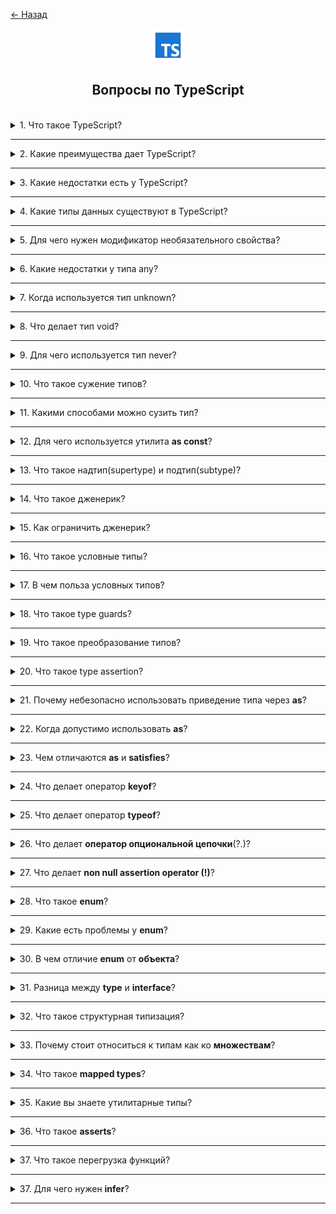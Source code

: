 <a href="../../../README.md">← Назад</a>

<div align="center">
  <img src="../../../src/assets/icons/icons-for-titles/ts.png">
  <h2>Вопросы по TypeScript</h2>
</div>
<br />

<details>
<summary><span>1. Что такое TypeScript?</span></summary>
<br />

**TypeScript** — это надмножество JavaScript, добавляющее в него поддержку статической типизации

</details>

---

<details>
<summary><span>2. Какие преимущества дает TypeScript?</span></summary>
<br />

- Статическая типизация помогает находить ошибки на этапе разработки
- Улучшает читаемость и поддерживаемость кода
- Обеспечивает более качественную поддержку IDE (автодополнение, рефакторинг)
- Позволяет безопасно рефакторить крупные проекты
- Упрощает документирование кода через типы
- Улучшает командную разработку благодаря явным контрактам
- Обратная совместимость с JavaScript
- Поддержка современных возможностей ECMAScript
- Возможность постепенного внедрения в проект

</details>

---

<details>
<summary><span>3. Какие недостатки есть у TypeScript?</span></summary>
<br />

- Нужна компиляция в JavaScript — добавляет шаг в сборке.
- Типизация требует времени — код пишется дольше.
- Порог входа выше, особенно для новичков.
- Код становится больше — из-за описания типов.
- Нужны доп. инструменты — компилятор, конфиги и т.п.
- Не все библиотеки типизированы корректно — возможны ошибки.
- Сложные типы могут запутать — особенно при чрезмерном использовании.
- Типы не гарантируют безопасность — можно обойти через `any`.

</details>

---

<details>
<summary><span>4. Какие типы данных существуют в TypeScript?</span></summary>
<br />

Вот краткая структура типов данных в **TypeScript**:

1. **Примитивные типы**  
   – string  
   – number  
   – boolean  
   – bigint  
   – symbol  
   – null  
   – undefined

2. **Специальные типы**  
   – any  
   – unknown  
   – never  
   – void

3. **Составные типы**  
   – интерфейсы (`interface`)  
   – типы (`type`)

4. **Union и Intersection типы**  
   – объединение (`|`)  
   – пересечение (`&`)

5. **Литеральные типы**  
   – строковые  
   – числовые  
   – булевы  
   – шаблонные  
   – составные литералы

6. **Обобщённые типы (Generics)**

</details>

---

<details>
<summary><span>5. Для чего нужен модификатор необязательного свойства?</span></summary>
<br />

Модификатор необязательного свойства (`?`) позволяет указать, что свойство объекта может отсутствовать. Это полезно, когда некоторые поля являются опциональными.

</details>

---

<details>
<summary><span>6. Какие недостатки у типа any?</span></summary>
<br />

1. Отключает проверку типов — возможны ошибки во время выполнения.
2. Снижает безопасность и надёжность кода.
3. Усложняет рефакторинг и автодополнение — IDE теряет информацию о типах.
4. Ухудшает читаемость — непонятно, какие данные ожидаются.
5. Скрывает реальные проблемы с типами.
6. Снижает долгосрочную поддержку — код становится труднее сопровождать.

</details>

---

<details>
<summary><span>7. Когда используется тип unknown?</span></summary>
<br />

`unknown` — это безопасная альтернатива `any`, которую используют, когда тип данных заранее неизвестен и требует проверки перед использованием.

</details>

---

<details>
<summary><span>8. Что делает тип void?</span></summary>
<br />

Тип `void` используется для указания, что функция не возвращает значения

</details>

---

<details>
<summary><span>9. Для чего используется тип never?</span></summary>
<br />

Тип `never` используется для обозначения значений, которые никогда не возникают.

Например:

1. В функциях, которые не завершаются нормально — например, выбрасывают исключение или зацикливаются бесконечно.
2. В проверках на исчерпывающие варианты — как в `switch-case`, чтобы убедиться, что обработаны все возможные типы.
3. В условных типах с `infer` — для извлечения, исключения или проверки типов, основанных на значении

</details>

---

<details>
<summary><span>10. Что такое сужение типов?</span></summary>
<br />

Это процесс уточнения неизвестного или объединённого типа до более конкретного значения на основе условий в коде.

</details>

---

<details>
<summary><span>11. Какими способами можно сузить тип?</span></summary>
<br />

1. `typeof` — проверка примитивных типов
2. `in` — проверка наличия свойства в объекте
3. `instanceof` — проверка принадлежности к классу
4. Пользовательские type guards — с использованием функций с `is`
5. Дискриминантные объединения — по уникальному свойству
6. Проверка на `null` и `undefined`
7. Проверка на истинность/ложность — для исключения falsy-значений
8. Сравнение с литеральными значениями

</details>

---

<details>
<summary><span>12. Для чего используется утилита <b>as const</b>?</span></summary>
<br />

Утилита `as const` используется для превращения значения в **неизменяемый литеральный тип**, делая все его свойства `readonly`.

```ts
const status = {
	success: 'SUCCESS',
	error: 'ERROR',
} as const;
```

</details>

---

<details>
<summary><span>13. Что такое надтип(supertype) и подтип(subtype)?</span></summary>
<br />

**Надтип (supertype)** — это более общий тип, который охватывает множество значений и может включать в себя другие, более специфичные типы.

**Подтип (subtype)** — это частный случай надтипа, который соответствует его структуре и может быть использован там, где ожидается надтип.

Проще говоря:

> **Подтип можно передать туда, где ожидается надтип, но не наоборот.**

Например, `string` — подтип `string | number`, потому что он соответствует более широкому объединению.

</details>

---

<details>
<summary><span>14. Что такое дженерик?</span></summary>
<br />

**Дженерик (Generic)** — это параметризованный тип, который позволяет писать код, работающий с разными типами данных, сохраняя при этом типобезопасность.

</details>

---

<details>
<summary><span>15. Как ограничить дженерик?</span></summary>
<br />

Дженерики можно ограничить с помощью ключевого слова `extends`. Это позволяет указать, что тип-параметр должен быть подтипом определенного типа.

</details>

---

<details>
<summary><span>16. Что такое условные типы?</span></summary>
<br />

Это типы, которые определяются на основе условия: они принимают одно значение, если условие истинно, и другое — если ложно.

Работают по принципу A extends **B ? X : Y**, где результат зависит от того, соответствует ли тип A типу B.

</details>

---

<details>
<summary><span>17. В чем польза условных типов?</span></summary>
<br />

1. **Гибкости типов** — позволяют задавать типы динамически, в зависимости от других.
2. **Типобезопасности** — помогают точнее контролировать типы на основе условий.
3. **Упрощения логики типов** — позволяют выразить сложные конструкции проще, чем через `union`.
4. **Создания utility-типов** — большинство встроенных служебных типов TypeScript основаны на условных.
5. **Проверки типов** — позволяют валидировать типы и ветвить поведение на уровне типовой системы.

</details>

---

<details>
<summary><span>18. Что такое type guards?</span></summary>
<br />

**Type guards** — это конструкции в TypeScript, которые позволяют определить точный тип переменной во время выполнения и сужать её тип внутри блока кода, обеспечивая безопасную работу с данными.

</details>

---

<details>
<summary><span>19. Что такое преобразование типов?</span></summary>
<br />

**Преобразование типов** — это процесс приведения значения одного типа к другому, чтобы его можно было использовать в соответствующем контексте.

В TypeScript бывает:

- **Неявное (implicit)** — TypeScript сам преобразует тип, например:

  ```ts
  const num = '5' as any;
  const doubled = num * 2; // num стал числом
  ```

- **Явное (explicit / type assertion)** — ты сам указываешь, к какому типу нужно привести:
  ```ts
  const value = input as string;
  ```

</details>

---

<details>
<summary><span>20. Что такое type assertion?</span></summary>
<br />

**Type assertion** в TypeScript — это способ _явно привести значение к нужному типу_, когда ты уверен, что знаешь его точнее, чем компилятор.

Пример приведения типа с помощью `as`:

```ts
const someValue: unknown = 'Hello, TypeScript';

const strLength = (someValue as string).length;

console.log(strLength); // 17
```

</details>

---

<details>
<summary><span>21. Почему небезопасно использовать приведение типа через <b>as</b>?</span></summary>
<br />

Использование `as` в TypeScript может быть небезопасным, потому что оно принудительно указывает тип, не проверяя соответствие значения — это может привести к ошибкам во время выполнения. Такой подход отключает типовую защиту, ради которой используется TypeScript.

</details>

---

<details>
<summary><span>22. Когда допустимо использовать <b>as</b>?</span></summary>
<br />

Использовать `as` допустимо, когда:

1. **Ты точно знаешь тип значения**, а TypeScript не может его вывести:

   ```ts
   const input = document.getElementById('email') as HTMLInputElement;
   input.value = 'example@example.com';
   ```

2. **Ты работаешь с `unknown` или `any`**, но уже проверил тип вручную:

   ```ts
   function handle(value: unknown) {
   	if (typeof value === 'string') {
   		const length = (value as string).length;
   	}
   }
   ```

3. **После `JSON.parse` или внешних данных**, когда тип известен только тебе:

   ```ts
   const user = JSON.parse(data) as User;
   ```

4. **Когда нужно принудительно привести несовместимые типы через `unknown`**:
   ```ts
   const point = { x: 1, y: 2 } as unknown as [number, number];
   ```

</details>

---

<details>
<summary><span>23. Чем отличаются <b>as</b> и <b>satisfies</b>?</span></summary>
<br />

**`as` — приведение типа (type assertion):**

- Позволяет явно указать тип значения вручную.
- Не проверяет фактическое соответствие типа.
- Обрезает лишние свойства и **может потерять точные типы**.
- Используется, когда:
  - нужно "подсказать" тип компилятору;
  - работаешь с `unknown` или `any`;
  - нужно привести несовместимые типы через `as unknown as`.

---

**`satisfies` — проверка соответствия типу (type constraint):**

- Проверяет, соответствует ли объект указанному типу.
- **Сохраняет точные типы и дополнительные поля**.
- Не приводит значение к типу — только проверяет на этапе компиляции.
- Используется, когда:
  - нужна проверка соответствия типу без потери информации;
  - важно сохранить узкие типы (например, `readonly`, `const`);
  - задаются объектные литералы или конфигурации.

</details>

---

<details>
<summary><span>24. Что делает оператор <b>keyof</b>?</span></summary>
<br />

Оператор `keyof` в TypeScript возвращает множество ключей переданного типа объекта в виде объединения строковых литералов.

</details>

---

<details>
<summary><span>25. Что делает оператор <b>typeof</b>?</span></summary>
<br />

Оператор `typeof` в TypeScript возвращает строку, указывающую тип примитивного значения или используется на этапе типизации для получения типа переменной.

</details>

---

<details>
<summary><span>26. Что делает <b>оператор опциональной цепочки</b>(?.)?</span></summary>
<br />

Оператор опциональной цепочки `?.` позволяет безопасно обращаться к свойствам или методам объекта, которые могут быть `null` или `undefined`, без выброса ошибки.

</details>

---

<details>
<summary><span>27. Что делает <b>non null assertion operator (!)</b>?</span></summary>
<br />

Оператор `!` (non-null assertion) в TypeScript говорит компилятору, что значение **точно не `null` и не `undefined`**, и позволяет обращаться к его свойствам без ошибок проверки типов.

</details>

---

<details>
<summary><span>28. Что такое <b>enum</b>?</span></summary>
<br />

`enum` (перечисление) в TypeScript — это способ задать набор именованных констант, которым автоматически присваиваются числовые или строковые значения.

</details>

---

<details>
<summary><span>29. Какие есть проблемы у <b>enum</b>?</span></summary>
<br />

- Неявное поведение при компиляции — создаёт дополнительный JS-код.
- Не работает с `const`-контекстом — не даёт жёсткой типизации как `as const`.
- Может приводить к ошибкам при сравнении строковых значений (особенно при сериализации).
- Не поддерживает автодополнение значений в некоторых случаях.
- Хуже интегрируется с современными инструментами (`const enum` требует спецнастроек).

💡 Альтернатива — использовать `as const` с объектами или строковыми литералами.

</details>

---

<details>
<summary><span>30. В чем отличие <b>enum</b> от <b>объекта</b>?</span></summary>
<br />

**`enum`** и обычный объект в TypeScript различаются по поведению, назначению и результату компиляции:

- **`enum`**:

  - создаёт специальную структуру с именованными значениями (числовыми или строковыми);
  - поддерживает **обратное сопоставление** (только для числовых `enum`);
  - генерирует **дополнительный JavaScript-код** (объект на уровне runtime);
  - может использоваться как тип, но **не всегда защищает от присваивания произвольных значений**;
  - подходит для случаев, где важно наличие значений на runtime.

- **объект (`as const`)**:

  - проще, не создаёт лишнего кода в JS;
  - совместим с `as const`, что даёт **строгую литеральную типизацию**;
  - не поддерживает обратное сопоставление;
  - идеален для конфигураций, API-констант и сериализации;
  - позволяет получить **перечисление значений** через `keyof typeof`.

💡 Если нужна лёгкость, типобезопасность и работа только на уровне типов — лучше использовать объект с `as const`. Если важно наличие значений во время выполнения — можно использовать `enum`.

</details>

---

<details>
<summary><span>31. Разница между <b>type</b> и <b>interface</b>?</span></summary>
<br />

- **`interface`**:

  - предназначен в первую очередь для описания структур объектов и классов;
  - поддерживает расширение через `extends` и реализацию в классах через `implements`;
  - поддерживает **декларативное слияние** — интерфейсы с одинаковым именем автоматически объединяются;
  - предпочтителен, когда нужно моделировать публичный API объекта или класса.

- **`type`**:

  - создаёт псевдонимы **любых типов**: примитивов, объединений (`|`), пересечений (`&`), кортежей, функций и т.д.;
  - не поддерживает слияние по имени;
  - более гибок и мощен при работе со сложными типами и их комбинациями.

💡 В современном TypeScript они во многом взаимозаменяемы. Обычно `interface` используется для описания объектов и классов, а `type` — для более общих и сложных типов.

</details>

---

<details>
<summary><span>32. Что такое структурная типизация?</span></summary>
<br />

**Структурная типизация** — это принцип, при котором типы считаются совместимыми, если у них **совпадает структура**, независимо от имени типа или интерфейса.

В TypeScript это означает, что объект подходит под интерфейс, если он содержит **все необходимые свойства с нужными типами**, даже без явной реализации. Такой подход напоминает концепцию _duck typing_:
**"Если что-то выглядит как тип и ведёт себя как тип — оно и есть этот тип."**

</details>

---

<details>
<summary><span>33. Почему стоит относиться к типам как ко <b>множествам</b>?</span></summary>
<br />

В TypeScript типы удобно рассматривать как **множества возможных значений**, что позволяет легче понимать операции над ними:

- **объединение** (`|`) — объединяет множества значений;
- **пересечение** (`&`) — создаёт множество, общее для обоих типов;
- **наследование** (`extends`) — работает как отношение подмножества;
- **`never`** — представляет пустое множество.

Такой подход помогает интуитивно рассуждать о типах, совместимости и преобразованиях.
💡 Мышление через множества делает систему типов более предсказуемой, логичной и удобной при проектировании сложных типов.

</details>

---

<details>
<summary><span>34. Что такое <b>mapped types</b>?</span></summary>
<br />

**Mapped types** — это способ создавать новые типы на основе существующих, перебирая их ключи с помощью конструкции `in` и трансформируя каждое свойство по заданному шаблону.

Например:

```ts
type Readonly<T> = {
	readonly [K in keyof T]: T[K];
};
```

</details>

---

<details>
<summary><span>35. Какие вы знаете утилитарные типы?</span></summary>
<br />

- `Partial<T>` — делает все свойства типа необязательными.
- `Required<T>` — делает все свойства обязательными.
- `Readonly<T>` — делает все свойства только для чтения.
- `Pick<T, K>` — выбирает указанные свойства из типа.
- `Omit<T, K>` — исключает указанные свойства из типа.
- `Exclude<T, U>` — исключает из `T` те типы, что входят в `U`.
- `Extract<T, U>` — извлекает из `T` те типы, что входят в `U`.
- `Record<K, T>` — создаёт объект с ключами `K` и значениями типа `T`.
- `NonNullable<T>` — исключает `null` и `undefined` из типа.
- `ReturnType<T>` — получает тип возвращаемого значения функции.
- `Parameters<T>` — получает типы параметров функции в виде кортежа.
- `Awaited<T>` — извлекает тип из `Promise` (или цепочки `Promise`).

</details>

---

<details>
<summary><span>36. Что такое <b>asserts</b>?</span></summary>
<br />

`asserts` — это ключевое слово в TypeScript, используемое в сигнатуре функции, чтобы указать: если функция завершается без ошибки, то указанный тип можно считать проверенным.

Такая функция называется **assertion function** и помогает сужать типы вручную.
Пример:

```ts
function assertIsString(value: unknown): asserts value is string {
	if (typeof value !== 'string') {
		throw new Error('Not a string');
	}
}
```

После вызова `assertIsString(value)` компилятор будет считать `value` строкой.

</details>

---

<details>
<summary><span>37. Что такое перегрузка функций?</span></summary>
<br />

**Перегрузка функций** — это возможность объявлять несколько сигнатур функции с одним именем, отличающихся типами и/или количеством параметров, чтобы TypeScript мог выбрать правильную версию при вызове в зависимости от переданных аргументов.

Реализация — одна функция с конкретным телом, которая обрабатывает все варианты.

Пример:

```ts
function parse(input: string): number;
function parse(input: number): string;
function parse(input: any): any {
	if (typeof input === 'string') {
		return Number(input);
	}
	if (typeof input === 'number') {
		return String(input);
	}
}
```

</details>

---

<details>
<summary><span>37. Для чего нужен <b>infer</b>?</span></summary><br />

Ключевое слово <code>infer</code> используется в условных типах TypeScript, чтобы вывести тип из структуры другого типа.

Это позволяет динамически извлекать вложенные типы и переиспользовать их.

Примеры:

```ts
// Извлекаем тип параметров функции
type Params<T> = T extends (...args: infer A) => any ? A : never;
// Результат: [x: number, y: number]
type ExampleParams = Params<(x: number, y: number) => void>;

// Извлекаем возвращаемый тип функции
type Return<T> = T extends (...args: any[]) => infer R ? R : never;
// Результат: string
type ExampleReturn = ReturnF<() => string>;
```

</details>

---

<!--
Декораторы
Отличие Omit от Exclude
Что такое прокси класс?

 -->

 <!-- <details>
<summary><span></span></summary>
<br />


</details>

--- -->
